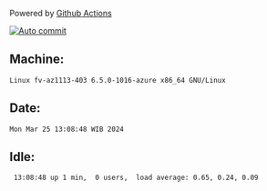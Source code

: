 Powered by [Github Actions](https://github.com/features/actions)

[![Auto commit](https://github.com/hiage/workstation/workflows/Auto%20commit/badge.svg)](https://github.com/hiage/workstation/actions?query=workflow%3A%22Auto+commit%22)

## Machine:
```
Linux fv-az1113-403 6.5.0-1016-azure x86_64 GNU/Linux
```
## Date:
```
Mon Mar 25 13:08:48 WIB 2024
```
## Idle:
```
 13:08:48 up 1 min,  0 users,  load average: 0.65, 0.24, 0.09
```
